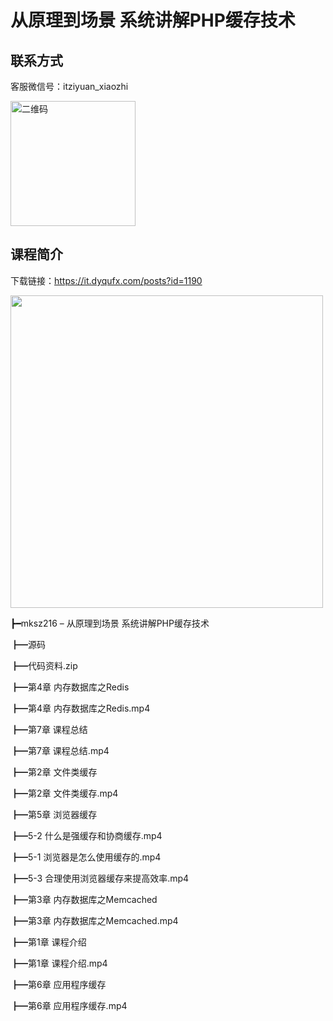 # 从原理到场景 系统讲解PHP缓存技术

## 联系方式

客服微信号：itziyuan_xiaozhi

<img src="https://ziyuanyun.oss-cn-guangzhou.aliyuncs.com/common/20240614073449/666b82192834a.jpg" width="200" height="200" alt="二维码">

## 课程简介

下载链接：https://it.dyqufx.com/posts?id=1190

<img src="https://ziyuanyun.oss-cn-guangzhou.aliyuncs.com/yun/20240515153634/664466029006b.jpg" width="500" alt="">

  ┣━mksz216 &#8211; 从原理到场景 系统讲解PHP缓存技术

 ┣━源码

 ┣━代码资料.zip

 ┣━第4章 内存数据库之Redis

 ┣━第4章 内存数据库之Redis.mp4

 ┣━第7章 课程总结

 ┣━第7章 课程总结.mp4

 ┣━第2章 文件类缓存

 ┣━第2章 文件类缓存.mp4

 ┣━第5章 浏览器缓存

 ┣━5-2 什么是强缓存和协商缓存.mp4

 ┣━5-1 浏览器是怎么使用缓存的.mp4

 ┣━5-3 合理使用浏览器缓存来提高效率.mp4

 ┣━第3章 内存数据库之Memcached

 ┣━第3章 内存数据库之Memcached.mp4

 ┣━第1章 课程介绍

 ┣━第1章 课程介绍.mp4

 ┣━第6章 应用程序缓存

 ┣━第6章 应用程序缓存.mp4

  